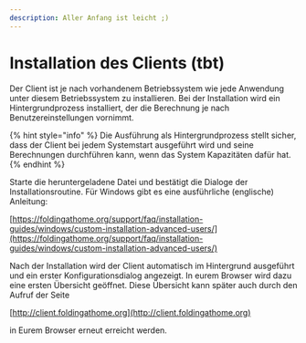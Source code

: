 ```yaml
---
description: Aller Anfang ist leicht ;)
---
```


# Installation des Clients \(tbt\)

Der Client ist je nach vorhandenem Betriebssystem wie jede Anwendung unter diesem Betriebssystem zu installieren. Bei der Installation wird ein Hintergrundprozess installiert, der die Berechnung je nach Benutzereinstellungen vornimmt. 

{% hint style="info" %}
Die Ausführung als Hintergrundprozess stellt sicher, dass der Client bei jedem Systemstart ausgeführt wird und seine Berechnungen durchführen kann, wenn das System Kapazitäten dafür hat.
{% endhint %}

Starte die heruntergeladene Datei und bestätigt die Dialoge der Installationsroutine. Für Windows gibt es eine ausführliche \(englische\) Anleitung:

[https://foldingathome.org/support/faq/installation-guides/windows/custom-installation-advanced-users/](https://foldingathome.org/support/faq/installation-guides/windows/custom-installation-advanced-users/)

Nach der Installation wird der Client automatisch im Hintergrund ausgeführt und ein erster Konfigurationsdialog angezeigt. In eurem Browser wird dazu eine ersten Übersicht geöffnet. Diese Übersicht kann später auch durch den Aufruf der Seite

[http://client.foldingathome.org](http://client.foldingathome.org)

in Eurem Browser erneut erreicht werden. 



